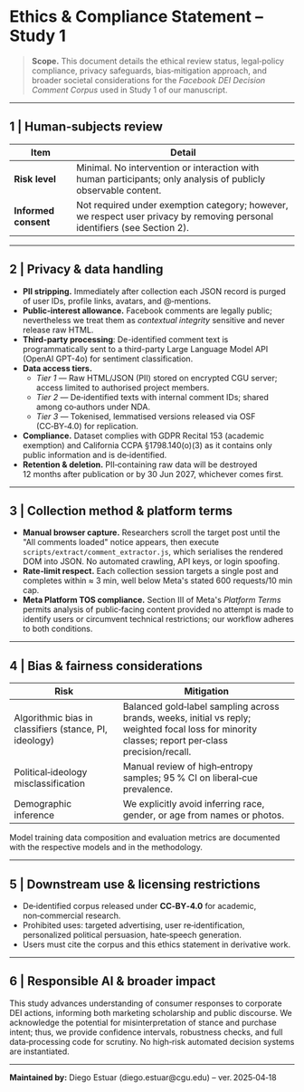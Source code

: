 # Ethics & Compliance Statement – Study 1

> **Scope.** This document details the ethical review status, legal‑policy compliance, privacy safeguards, bias‑mitigation approach, and broader societal considerations for the *Facebook DEI Decision Comment Corpus* used in Study 1 of our manuscript.

---

## 1 | Human‑subjects review

| Item                 | Detail                                                                                                                                     |
| -------------------- | ------------------------------------------------------------------------------------------------------------------------------------------ |
| **Risk level**       | Minimal.  No intervention or interaction with human participants; only analysis of publicly observable content.                            |
| **Informed consent** | Not required under exemption category; however, we respect user privacy by removing personal identifiers (see Section 2).                  |

---

## 2 | Privacy & data handling

- **PII stripping.** Immediately after collection each JSON record is purged of user IDs, profile links, avatars, and @‑mentions.
- **Public‑interest allowance.** Facebook comments are legally public; nevertheless we treat them as *contextual integrity* sensitive and never release raw HTML.
- **Third-party processing**: De-identified comment text is programmatically sent to a third-party Large Language Model API (OpenAI GPT-4o) for sentiment classification.
- **Data access tiers.**
  - *Tier 1* — Raw HTML/JSON (PII) stored on encrypted CGU server; access limited to authorised project members.
  - *Tier 2* — De‑identified texts with internal comment IDs; shared among co‑authors under NDA.
  - *Tier 3* — Tokenised, lemmatised versions released via OSF (CC‑BY‑4.0) for replication.
- **Compliance.** Dataset complies with GDPR Recital 153 (academic exemption) and California CCPA §1798.140(o)(3) as it contains only public information and is de‑identified.
- **Retention & deletion.** PII‑containing raw data will be destroyed 12 months after publication or by 30 Jun 2027, whichever comes first.

---

## 3 | Collection method & platform terms

- **Manual browser capture.** Researchers scroll the target post until the "All comments loaded" notice appears, then execute `scripts/extract/comment_extractor.js`, which serialises the rendered DOM into JSON.  No automated crawling, API keys, or login spoofing.
- **Rate‑limit respect.** Each collection session targets a single post and completes within ≈ 3 min, well below Meta's stated 600 requests/10 min cap.
- **Meta Platform TOS compliance.** Section III of Meta's *Platform Terms* permits analysis of public‑facing content provided no attempt is made to identify users or circumvent technical restrictions; our workflow adheres to both conditions.

---

## 4 | Bias & fairness considerations

| Risk                                                   | Mitigation                                                                                                                                                        |
| ------------------------------------------------------ | ----------------------------------------------------------------------------------------------------------------------------------------------------------------- |
| Algorithmic bias in classifiers (stance, PI, ideology) | Balanced gold‑label sampling across brands, weeks, initial vs reply; weighted focal loss for minority classes; report per‑class precision/recall.                 |
| Political‑ideology misclassification                   | Manual review of high‑entropy samples; 95 % CI on liberal‑cue prevalence.                                                                                         |
| Demographic inference                                  | We explicitly avoid inferring race, gender, or age from names or photos.                                                                                          |

Model training data composition and evaluation metrics are documented with the respective models and in the methodology.

---

## 5 | Downstream use & licensing restrictions

- De‑identified corpus released under **CC‑BY‑4.0** for academic, non‑commercial research.
- Prohibited uses: targeted advertising, user re‑identification, personalized political persuasion, hate‑speech generation.
- Users must cite the corpus and this ethics statement in derivative work.

---

## 6 | Responsible AI & broader impact

This study advances understanding of consumer responses to corporate DEI actions, informing both marketing scholarship and public discourse.  We acknowledge the potential for misinterpretation of stance and purchase intent; thus, we provide confidence intervals, robustness checks, and full data‑processing code for scrutiny.  No high‑risk automated decision systems are instantiated.

---

**Maintained by:** Diego Estuar (diego.estuar\@cgu.edu) – ver. 2025‑04‑18

